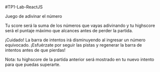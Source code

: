 #TP1-Lab-ReactJS

Juego de adivinar el número

Tu score será la suma de los números que vayas adivinando y tu highscore será el puntaje máximo que alcances antes de perder la partida.

¡Cuidado! La barra de intentos irá disminuyendo al ingresar un número equivocado. ¡Esfuérzate por seguir las pistas y regenerar la barra de intentos antes de que pierdas!

Nota: tu highscore de la partida anterior será mostrado en tu nuevo intento para que puedas superarte. 
